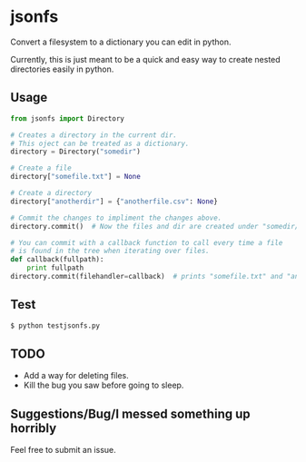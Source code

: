 # jsonfs
Convert a filesystem to a dictionary you can edit in python.

Currently, this is just meant to be a quick and easy way to create nested
directories easily in python.


## Usage
```py
from jsonfs import Directory

# Creates a directory in the current dir.
# This oject can be treated as a dictionary.
directory = Directory("somedir")

# Create a file
directory["somefile.txt"] = None

# Create a directory
directory["anotherdir"] = {"anotherfile.csv": None}

# Commit the changes to impliment the changes above.
directory.commit()  # Now the files and dir are created under "somedir/"

# You can commit with a callback function to call every time a file
# is found in the tree when iterating over files.
def callback(fullpath):
    print fullpath
directory.commit(filehandler=callback)  # prints "somefile.txt" and "anotherfile.csv"
```


## Test
```sh
$ python testjsonfs.py
```


## TODO
- Add a way for deleting files.
- Kill the bug you saw before going to sleep.


## Suggestions/Bug/I messed something up horribly
Feel free to submit an issue.

